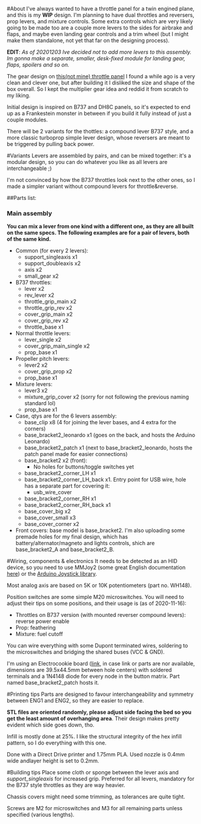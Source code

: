 #About
I've always wanted to have a throttle panel for a twin engined plane, and this is my **WIP** design. I'm planning to have dual throttles and reversers, prop levers, and mixture controls. Some extra controls which are very likely going to be made too are a couple more levers to the sides for airbrake and flaps, and maybe even landing gear controls and a trim wheel (but I might make them standalone, not yet that far on the designing process).

**EDIT**: *As of 20201203 Ive decided not to add more levers to this assembly. Im gonna make a separate, smaller, desk-fixed module for landing gear, flaps, spoilers and so on.*

The gear design on [this(not mine) throttle panel](https://www.thingiverse.com/thing:4445717) I found a while ago is a very clean and clever one, but after building it I disliked the size and shape of the box overall. So I kept the multiplier gear idea and reddid it from scratch to my liking.

Initial design is inspired on B737 and DH8C panels, so it's expected to end up as a Frankestein monster in between if you build it fully instead of just a couple modules.

There will be 2 variants for the thottles: a compound lever B737 style, and a more classic turboprop simple lever design, whose reversers are meant to be triggered by pulling back power.

#Variants
Levers are assembled by pairs, and can be mixed together: it's a modular design, so you can do whatever you like as all levers are interchangeable ;)

I'm not convinced by how the B737 throttles look next to the other ones, so I made a simpler variant without compound levers for throttle&reverse.

##Parts list:
### Main assembly
**You can mix a lever from one kind with a different one, as they are all built on the same specs. The following examples are for a pair of levers, both of the same kind.**

* Common (for every 2 levers):
	- support_singleaxis x1
	- support_doubleaxis x2
	- axis x2
	- small_gear x2
* B737 throttles:
	- lever x2
	- rev_lever x2
	- throttle_grip_main x2
	- throttle_grip_rev x2
	- cover_grip_main x2
	- cover_grip_rev x2
	- throttle_base x1
* Normal throttle levers:
	- lever_single x2
	- cover_grip_main_single x2
	- prop_base x1
* Propeller pitch levers:
	- lever2 x2
	- cover_grip_prop x2
	- prop_base x1
* Mixture levers:
	- lever3 x2
	- mixture_grip_cover x2 (sorry for not following the previous naming standard lol)
	- prop_base x1
* Case, qtys are for the 6 levers assembly:
	- base_clip x8 (4 for joining the lever bases, and 4 extra for the corners)
	- base_bracket2_leonardo x1 (goes on the back, and hosts the Arduino Leonardo)
	- base_bracket2_patch x1 (next to base_bracket2_leonardo, hosts the patch panel made for easier connections)
	- base_bracket2 x2 (front):
		+ No holes for buttons/toggle switches yet
	- base_bracket2_corner_LH x1
	- base_bracket2_corner_LH_back x1. Entry point for USB wire, hole has a separate part for covering it:
		+ usb_wire_cover
	- base_bracket2_corner_RH x1
	- base_bracket2_corner_RH_back x1
	- base_cover_big x2
	- base_cover_small x3
	- base_cover_corner x2
* Front covers: base model is base_bracket2. I'm also uploading some premade holes for my final design, which has battery/alternator/magneto and lights controls, shich are base_bracket2_A and base_bracket2_B.

#Wiring, components & electronics
It needs to be detected as an HID device, so you need to use MMJoy2 (some great English documentation [here](https://github.com/MMjoy/mmjoy_en)) or the [Arduino Joystick library](https://github.com/MHeironimus/ArduinoJoystickLibrary).

Most analog axis are based on 5K or 10K potentiometers (part no. WH148).

Position switches are some simple M20 microswitches. You will need to adjust their tips on some positions, and their usage is (as of 2020-11-16):

* Throttles on B737 version (with mounted reverser compound levers): reverse power enable
* Prop: feathering
* Mixture: fuel cutoff

You can wire everything with some Dupont terminated wires, soldering to the microswitches and bridging the shared buses (VCC & GND).

I'm using an Electrocookie board ([link](https://www.amazon.es/dp/B081R4YBY7), in case link or parts are nor available, dimensions are 39.5x44.5mm between hole centers) with soldered terminals and a 1N4148 diode for every node in the button matrix. Part named base_bracket2_patch hosts it.

#Printing tips
Parts are designed to favour interchangeability and symmetry between ENG1 and ENG2, so they are easier to replace.

**STL files are oriented randomly, please adjust side facing the bed so you get the least amount of overhanging area**. Their design makes pretty evident which side goes down, tho.

Infill is mostly done at 25%. I like the structural integrity of the hex infill pattern, so I do everything with this one.

Done with a Direct Drive printer and 1.75mm PLA. Used nozzle is 0.4mm wide andlayer height is set to 0.2mm.

#Building tips
Place some cloth or sponge between the lever axis and *support_singleaxis* for increased grip. Preferred for all levers, mandatory for the B737 style throttles as they are way heavier.

Chassis covers might need some trimming, as tolerances are quite tight.

Screws are M2 for microswitches and M3 for all remaining parts unless specified (various lengths).
